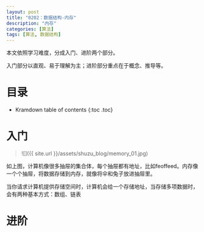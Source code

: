 ```yaml
---
layout: post
title: "0202：数据结构-内存"
description: "内存"
categories: [算法]
tags: [算法, 数据结构]
---
```


本文依照学习难度，分成入门、进阶两个部分。

入门部分以直观、易于理解为主；进阶部分重点在于概念、推导等。

# 目录

* Kramdown table of contents
{:toc .toc}

# 入门 

> ![]({{ site.url }}/assets/shuzu_blog/memory_01.jpg)

如上图，计算机像很多抽屉的集合体，每个抽屉都有地址，比如feoffeed。内存像一个个抽屉，将数据存储到内存，就像将伞和兔子放进抽屉里。

当你请求计算机提供存储空间时，计算机会给一个存储地址，当存储多项数据时，会有两种基本方式：数组、链表

# 进阶 



[^1]: 参考文献.
[1] 算法图解 Aditya Bhargava (作者) 袁国忠 (译者)
